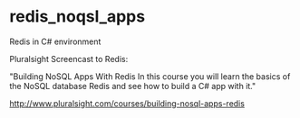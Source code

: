 redis_noqsl_apps
================

Redis in C# environment

Pluralsight Screencast to Redis:

"Building NoSQL Apps With Redis
In this course you will learn the basics of the NoSQL database Redis and see how to build a C# app with it."

http://www.pluralsight.com/courses/building-nosql-apps-redis

